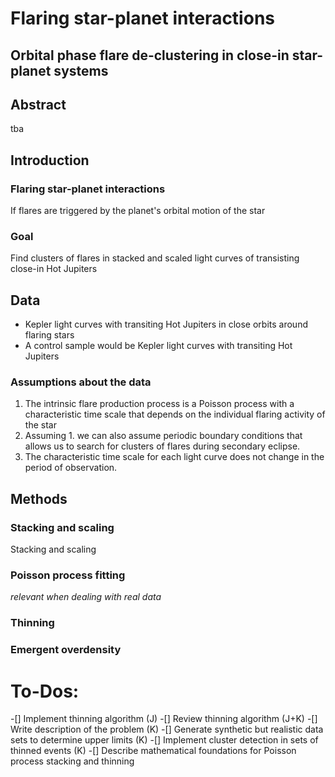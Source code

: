 # Flaring star-planet interactions
## Orbital phase flare de-clustering in close-in star-planet systems

## Abstract

tba

## Introduction

### Flaring star-planet interactions


If flares are triggered by the planet's orbital motion of the star

### Goal

Find clusters of flares in stacked and scaled light curves of transisting close-in Hot Jupiters

## Data

- Kepler light curves with transiting Hot Jupiters in close orbits around flaring stars
- A control sample would be Kepler light curves with transiting Hot Jupiters

### Assumptions about the data

1. The intrinsic flare production process is a Poisson process with a characteristic time scale that depends on the individual flaring activity of the star
2. Assuming 1. we can also assume periodic boundary conditions that allows us to search for clusters of flares during secondary eclipse.
3. The characteristic time scale for each light curve does not change in the period of observation.

## Methods

### Stacking and scaling

Stacking and scaling 

### Poisson process fitting

_relevant when dealing with real data_

### Thinning

### Emergent overdensity

# To-Dos:

-[] Implement thinning algorithm (J)
-[] Review thinning algorithm (J+K)
-[] Write description of the problem (K)
-[] Generate synthetic but realistic data sets to determine upper limits (K)
-[] Implement cluster detection in sets of thinned events (K)
-[] Describe mathematical foundations for Poisson process stacking and thinning 





